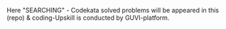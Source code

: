 Here "SEARCHING" - Codekata solved problems will be appeared in this (repo) & coding-Upskill is conducted by GUVI-platform.
